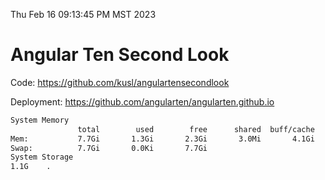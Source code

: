 Thu Feb 16 09:13:45 PM MST 2023

# Angular Ten Second Look

Code: https://github.com/kusl/angulartensecondlook

Deployment: https://github.com/angularten/angularten.github.io

```bash
System Memory
               total        used        free      shared  buff/cache   available
Mem:           7.7Gi       1.3Gi       2.3Gi       3.0Mi       4.1Gi       6.1Gi
Swap:          7.7Gi       0.0Ki       7.7Gi
System Storage
1.1G	.
